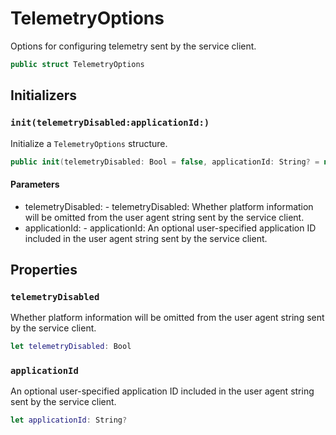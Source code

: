 # TelemetryOptions

Options for configuring telemetry sent by the service client.

``` swift
public struct TelemetryOptions
```

## Initializers

### `init(telemetryDisabled:​applicationId:​)`

Initialize a `TelemetryOptions` structure.

``` swift
public init(telemetryDisabled:​ Bool = false, applicationId:​ String? = nil)
```

#### Parameters

  - telemetryDisabled:​ - telemetryDisabled:​ Whether platform information will be omitted from the user agent string sent by the service client.
  - applicationId:​ - applicationId:​ An optional user-specified application ID included in the user agent string sent by the service client.

## Properties

### `telemetryDisabled`

Whether platform information will be omitted from the user agent string sent by the service client.

``` swift
let telemetryDisabled:​ Bool
```

### `applicationId`

An optional user-specified application ID included in the user agent string sent by the service client.

``` swift
let applicationId:​ String?
```
